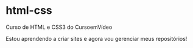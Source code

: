 # html-css
 Curso de HTML e CSS3 do CursoemVídeo

Estou aprendendo a criar sites e agora vou gerenciar meus repositórios!